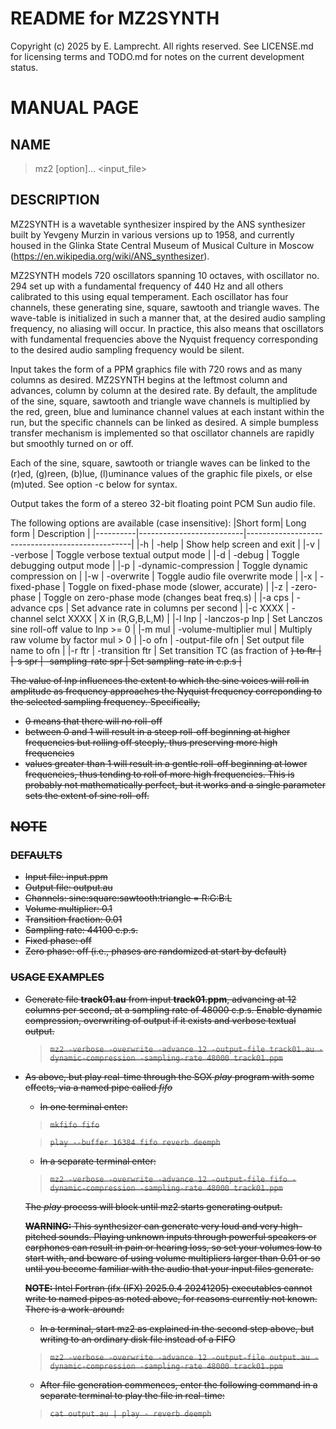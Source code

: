 # README for MZ2SYNTH

Copyright (c) 2025 by E. Lamprecht.  All rights reserved.  See
LICENSE.md for licensing terms and TODO.md for notes on the current
development status.

# MANUAL PAGE

## NAME

> mz2 [option]... <input_file>

## DESCRIPTION

MZ2SYNTH is a wavetable synthesizer inspired by the ANS synthesizer built
by Yevgeny Murzin in various versions up to 1958, and currently housed
in the Glinka State Central Museum of Musical Culture in Moscow
(https://en.wikipedia.org/wiki/ANS_synthesizer).

MZ2SYNTH models 720 oscillators spanning 10 octaves, with oscillator
no. 294 set up with a fundamental frequency of 440 Hz and all others
calibrated to this using equal temperament.  Each oscillator has four
channels, these generating sine, square, sawtooth and triangle waves.
The wave-table is initialized in such a manner that, at the desired
audio sampling frequency, no aliasing will occur.  In practice, this
also means that oscillators with fundamental frequencies above the
Nyquist frequency corresponding to the desired audio sampling
frequency would be silent.

Input takes the form of a PPM graphics file with 720 rows and as many
columns as desired.  MZ2SYNTH begins at the leftmost column and
advances, column by column at the desired rate.  By default, the
amplitude of the sine, square, sawtooth and triangle wave channels is
multiplied by the red, green, blue and luminance channel values at
each instant within the run, but the specific channels can be linked
as desired.  A simple bumpless transfer mechanism is implemented so
that oscillator channels are rapidly but smoothly turned on or off.

Each of the sine, square, sawtooth or triangle waves can be linked to
the (r)ed, (g)reen, (b)lue, (l)uminance values of the graphic file
pixels, or else (m)uted.  See option -c below for syntax.

Output takes the form of a stereo 32-bit floating point PCM Sun audio
file.

The following options are available (case insensitive):
|Short form| Long form                | Description                                     |
|----------|--------------------------|-------------------------------------------------|
|-h        | -help                    | Show help screen and exit                       |
|-v        | -verbose                 | Toggle verbose textual output mode              |
|-d        | -debug                   | Toggle debugging output mode                    |
|-p        | -dynamic-compression     | Toggle dynamic compression on                   |
|-w        | -overwrite               | Toggle audio file overwrite mode                |
|-x        | -fixed-phase             | Toggle on fixed-phase mode (slower, accurate)   |
|-z        | -zero-phase              | Toggle on zero-phase mode (changes beat freq.s) |
|-a cps    | -advance cps             | Set advance rate in columns per second          |
|-c XXXX   | -channel selct XXXX      | X in (R,G,B,L,M)                                |
|-l lnp    | -lanczos-p lnp           | Set Lanczos sine roll-off value to lnp \>= 0     |
|-m mul    | -volume-multiplier mul   | Multiply raw volume by factor mul \>  0         |
|-o ofn    | -output-file ofn         | Set output file name to ofn                     |
|-r ftr    | -transition ftr          | Set transition TC (as fraction of <s>) to ftr   |
|-s spr    | -sampling-rate spr       | Set sampling-rate in c.p.s                      |

The value of lnp influences the extent to which the sine voices will
roll in amplitude as frequency approaches the Nyquist frequency
correponding to the selected sampling frequency.  Specifically,
- 0 means that there will no roll-off
- between 0 and 1 will result in a steep roll-off beginning at higher
  frequencies but rolling off steeply, thus preserving more high
  frequencies
- values greater than 1 will result in a gentle roll-off beginning at
  lower frequencies, thus tending to roll of more high frequencies.
This is probably not mathematically perfect, but it works and a single
parameter sets the extent of sine roll-off.

## NOTE

### DEFAULTS

- Input file: input.ppm
- Output file: output.au
- Channels:  sine:square:sawtooth:triangle = R:G:B:L
- Volume multiplier:  0.1
- Transition fraction: 0.01
- Sampling rate: 44100 c.p.s.
- Fixed phase:  off
- Zero phase:   off (i.e., phases are randomized at start by default)

### USAGE EXAMPLES

- Generate file **track01.au** from input **track01.ppm**, advancing
  at 12 columns per second, at a sampling rate of 48000 c.p.s.  Enable dynamic
  compression, overwriting of output if it exists and verbose textual
  output.

  >``mz2 -verbose -overwrite -advance 12 -output-file track01.au
        -dynamic-compression -sampling-rate 48000
        track01.ppm``

- As above, but play real-time through the SOX *play* program with
  some effects, via a named pipe called *fifo*

  - In one terminal enter:
    
  >``mkfifo fifo``

  >``play --buffer 16384 fifo reverb deemph``

  - In a separate terminal enter:
    
  >``mz2 -verbose -overwrite -advance 12 -output-file fifo
        -dynamic-compression -sampling-rate 48000 track01.ppm``

  The *play* process will block until mz2 starts generating output.
  
  **WARNING:** This synthesizer can generate very loud and very high-pitched
  sounds.  Playing unknown inputs through powerful speakers or earphones
  can result in pain or hearing loss, so set your volumes low to start with,
  and beware of using volume multipliers larger than 0.01 or so until you
  become familiar with the audio that your input files generate.

  **NOTE:** Intel Fortran (ifx (IFX) 2025.0.4 20241205) executables cannot
  write to named pipes as noted above, for reasons currently not known.
  There is a work-around:
  
  - In a terminal, start mz2 as explained in the second step  above, but
    writing to an ordinary disk file instead of a FIFO
    
   >``mz2 -verbose -overwrite -advance 12 -output-file output.au -dynamic-compression -sampling-rate 48000 track01.ppm``

  - After file generation commences, enter the following command in a separate
    terminal to play the file in real-time:

  >``cat output.au | play - reverb deemph``
